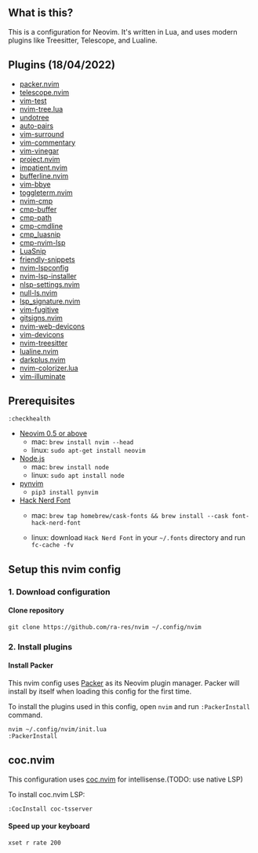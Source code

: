 ## What is this?

This is a configuration for Neovim. It's written in Lua, and uses modern
plugins like Treesitter, Telescope, and Lualine.

## Plugins (18/04/2022)

- [packer.nvim](github.com/wbthomason/packer.nvim)
- [telescope.nvim](github.com/nvim-lua/telescope.nvim)
- [vim-test](github.com/janko/vim-test)
- [nvim-tree.lua](github.com/kyazdani42/nvim-tree.lua)
- [undotree](github.com/mbbill/undotree)
- [auto-pairs](github.com/jiangmiao/auto-pairs)
- [vim-surround](github.com/tpope/vim-surround)
- [vim-commentary](github.com/tpope/vim-commentary)
- [vim-vinegar](github.com/tpope/vim-vinegar)
- [project.nvim](github.com/ahmedkhalf/project.nvim)
- [impatient.nvim](github.com/lewis6991/impatient.nvim)
- [bufferline.nvim](github.com/akinsho/bufferline.nvim)
- [vim-bbye](github.com/moll/vim-bbye)
- [toggleterm.nvim](github.com/akinsho/toggleterm.nvim)
- [nvim-cmp](github.com/hrsh7th/nvim-cmp)
- [cmp-buffer](github.com/hrsh7th/cmp-buffer)
- [cmp-path](github.com/hrsh7th/cmp-path)
- [cmp-cmdline](github.com/hrsh7th/cmp-cmdline)
- [cmp_luasnip](github.com/saadparwaiz1/cmp_luasnip)
- [cmp-nvim-lsp](github.com/hrsh7th/cmp-nvim-lsp)
- [LuaSnip](github.com/L3MON4D3/LuaSnip)
- [friendly-snippets](github.com/rafamadriz/friendly-snippets)
- [nvim-lspconfig](github.com/neovim/nvim-lspconfig)
- [nvim-lsp-installer](github.com/williamboman/nvim-lsp-installer)
- [nlsp-settings.nvim](github.com/tamago324/nlsp-settings.nvim)
- [null-ls.nvim](github.com/jose-elias-alvarez/null-ls.nvim)
- [lsp_signature.nvim](github.com/ray-x/lsp_signature.nvim)
- [vim-fugitive](github.com/tpope/vim-fugitive)
- [gitsigns.nvim](github.com/lewis6991/gitsigns.nvim)
- [nvim-web-devicons](github.com/kyazdani42/nvim-web-devicons)
- [vim-devicons](github.com/ryanoasis/vim-devicons)
- [nvim-treesitter](github.com/nvim-treesitter/nvim-treesitter)
- [lualine.nvim](github.com/hoob3rt/lualine.nvim)
- [darkplus.nvim](github.com/lunarvim/darkplus.nvim)
- [nvim-colorizer.lua](github.com/norcalli/nvim-colorizer.lua)
- [vim-illuminate](github.com/RRethy/vim-illuminate)

## Prerequisites

```console
:checkhealth
```

- [Neovim 0.5 or above](https://neovim.io)
    - mac: `brew install nvim --head`
    - linux: `sudo apt-get install neovim`
- [Node.js](https://nodejs.org)
    - mac: `brew install node`
    - linux: `sudo apt install node`
- [pynvim](https://nodejs.org)
    - `pip3 install pynvim`
- [Hack Nerd Font](nerdfonts.com)
    - mac: `brew tap homebrew/cask-fonts && brew install --cask font-hack-nerd-font`

    - linux: download  `Hack Nerd Font` in your  `~/.fonts` directory and run `fc-cache -fv`

## Setup this nvim config

### 1. Download configuration

#### Clone repository

```console
git clone https://github.com/ra-res/nvim ~/.config/nvim
```

### 2. Install plugins

#### Install Packer

This nvim config uses [Packer](https://github.com/wbthomason/packer.nvim) as its
Neovim plugin manager. Packer will install by itself when loading this config for the first time.

To install the plugins used in this config, open `nvim` and run `:PackerInstall` command.
```console
nvim ~/.config/nvim/init.lua
:PackerInstall
```

## coc.nvim

This configuration uses [coc.nvim](https://github.com/neoclide/coc.nvim) for
intellisense.(TODO: use native LSP)

To install coc.nvim LSP:
```
:CocInstall coc-tsserver
```

#### Speed up your keyboard

```
xset r rate 200
```
